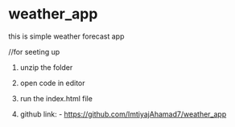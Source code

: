 # weather_app
this is simple weather forecast app

//for seeting up

1. unzip the folder
2. open code in editor
3. run the index.html file

4. github link: -   https://github.com/ImtiyajAhamad7/weather_app

